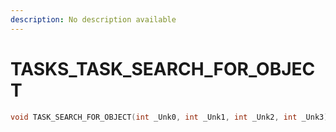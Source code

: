 ```yaml
---
description: No description available 
---
```


# TASKS\_TASK_SEARCH_FOR_OBJECT

```cpp
void TASK_SEARCH_FOR_OBJECT(int _Unk0, int _Unk1, int _Unk2, int _Unk3);
```
